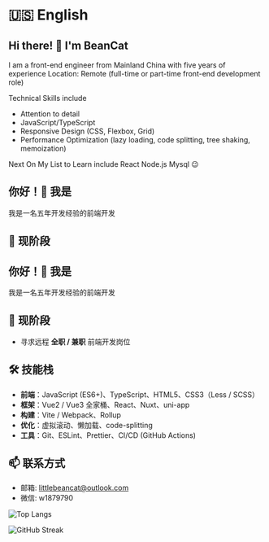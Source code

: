 # 🇺🇸 English

## Hi there! 👋 I'm BeanCat

I am a front-end engineer from Mainland China with five years of experience
Location: Remote (full-time or part-time front-end development role)

Technical Skills include
- Attention to detail
- JavaScript/TypeScript
- Responsive Design (CSS, Flexbox, Grid)
- Performance Optimization (lazy loading, code splitting, tree shaking, memoization)

Next On My List to Learn include React Node.js Mysql 😉

## 你好！👋 我是 

我是一名五年开发经验的前端开发
## 🔭 现阶段

## 你好！👋 我是 

我是一名五年开发经验的前端开发
## 🔭 现阶段

- 寻求远程 **全职 / 兼职** 前端开发岗位  

## 🛠 技能栈

- **前端**：JavaScript (ES6+)、TypeScript、HTML5、CSS3（Less / SCSS）  
- **框架**：Vue2 / Vue3 全家桶、React、Nuxt、uni-app  
- **构建**：Vite / Webpack、Rollup  
- **优化**：虚拟滚动、懒加载、code-splitting  
- **工具**：Git、ESLint、Prettier、CI/CD (GitHub Actions)  

## 📫 联系方式

- 邮箱: littlebeancat@outlook.com  
- 微信: w1879790

![Top Langs](https://github-readme-stats.vercel.app/api/top-langs/?username=ooPeachBoy&layout=compact)

![GitHub Streak](https://github-readme-streak-stats.herokuapp.com/?user=ooPeachBoy)


